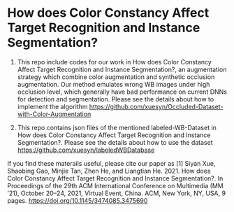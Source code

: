 # How does Color Constancy Affect Target Recognition and Instance Segmentation?

1. This repo include codes for our work in How does Color Constancy Affect Target Recognition and Instance Segmentation?, an augmentation strategy which combine color augmentation and synthetic occlusion augmentation. Our method emulates wrong WB images under high occlusion level, which generally have bad performance on current DNNs for detection and segmentation. Please see the details about how to implement the algorithm https://github.com/xuesyn/Occluded-Dataset-with-Color-Augmentation

2. This repo contains json files of the mentioned labeled-WB-Dataset in How does Color Constancy Affect Target Recognition and Instance Segmentation?. Please see the details about how to use the dataset https://github.com/xuesyn/labeledWBDatabase

If you find these materails useful, please cite our paper as 
[1] Siyan Xue, Shaobing Gao, Minjie Tan, Zhen He, and Liangtian He. 2021. How does Color Constancy Affect Target Recognition and Instance Segmentation?. In Proceedings of the 29th ACM International Conference on Multimedia (MM ’21), October 20–24, 2021, Virtual Event, China. ACM, New York, NY, USA, 9 pages. https://doi.org/10.1145/3474085.3475690
